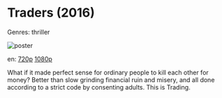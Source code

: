 # Traders (2016)

Genres: thriller

![poster](http://image.tmdb.org/t/p/w500/53ePuhfbUrKwTCg21tYCsg60NGZ.jpg)

en:
  [720p](magnet:?xt=urn:btih:2CDE1451D2F3BF8018C9571D30D436DA14D43328&tr=udp://glotorrents.pw:6969/announce&tr=udp://tracker.opentrackr.org:1337/announce&tr=udp://torrent.gresille.org:80/announce&tr=udp://tracker.openbittorrent.com:80&tr=udp://tracker.coppersurfer.tk:6969&tr=udp://tracker.leechers-paradise.org:6969&tr=udp://p4p.arenabg.ch:1337&tr=udp://tracker.internetwarriors.net:1337)
  [1080p](magnet:?xt=urn:btih:1880014223705F1735830C075649758837761238&tr=udp://glotorrents.pw:6969/announce&tr=udp://tracker.opentrackr.org:1337/announce&tr=udp://torrent.gresille.org:80/announce&tr=udp://tracker.openbittorrent.com:80&tr=udp://tracker.coppersurfer.tk:6969&tr=udp://tracker.leechers-paradise.org:6969&tr=udp://p4p.arenabg.ch:1337&tr=udp://tracker.internetwarriors.net:1337)
  


What if it made perfect sense for ordinary people to kill each other for money? Better than slow grinding financial ruin and misery, and all done according to a strict code by consenting adults. This is Trading.